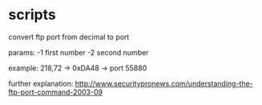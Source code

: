 # scripts
convert ftp port from decimal to port

params:
-1 first number
-2 second number

example: 218,72 -> 0xDA48 -> port 55880

further explanation: http://www.securitypronews.com/understanding-the-ftp-port-command-2003-09
